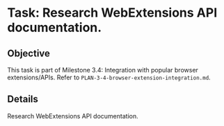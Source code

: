 # Task: Research WebExtensions API documentation.

## Objective
This task is part of Milestone 3.4: Integration with popular browser extensions/APIs. Refer to `PLAN-3-4-browser-extension-integration.md`.

## Details
Research WebExtensions API documentation.
